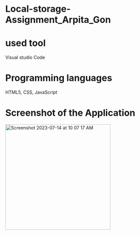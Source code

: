 # Local-storage-Assignment_Arpita_Gon

# used tool 
Visual studio Code

# Programming languages
HTML5, CSS, JavaScript

# Screenshot of the Application
<img width="329" alt="Screenshot 2023-07-14 at 10 07 17 AM" src="https://github.com/ArpitaGon/Local-storage-Assignment_Arpita_Gon/assets/108892284/3e47aece-d1bd-4a75-b1a0-54ae8866b431">
